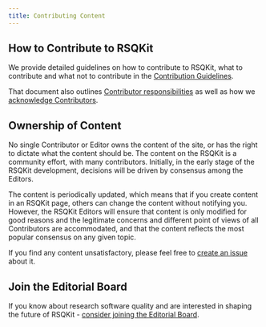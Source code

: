 ```yaml
---
title: Contributing Content
---
```


## How to Contribute to RSQKit

We provide detailed guidelines on how to contribute to RSQKit, what to contribute and what not to contribute in 
the [Contribution Guidelines](https://github.com/EVERSE-ResearchSoftware/RSQKit/blob/main/CONTRIBUTING.md).

That document also outlines [Contributor responsibilities](https://github.com/EVERSE-ResearchSoftware/RSQKit/blob/main/CONTRIBUTING.md#contributor-responsibilities) as well as how we [acknowledge Contributors](https://github.com/EVERSE-ResearchSoftware/RSQKit/blob/main/CONTRIBUTING.md#acknowledgement-of-contributions).

## Ownership of Content

No single Contributor or Editor owns the content of the site, or has the right to dictate what the content should be. 
The content on the RSQKit is a community effort, with many contributors. 
Initially, in the early stage of the RSQKit development, decisions will be driven by consensus among the Editors.

The content is periodically updated, which means that if you create content in an RSQKit page, others can change the content without notifying you. 
However, the RSQKit Editors will ensure that content is only modified for good reasons and the legitimate concerns and different 
point of views of all Contributors are accommodated, and that the content reflects the most popular consensus on any given topic.

If you find any content unsatisfactory, please feel free to [create an issue](https://github.com/EVERSE-ResearchSoftware/RSQKit/issues/new) about it.

## Join the Editorial Board

If you know about research software quality and are interested in shaping the future of RSQKit - [consider joining the Editorial Board](editorial_board).
